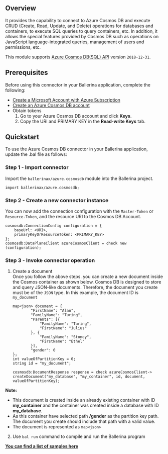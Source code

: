 ## Overview
It provides the capability to connect to Azure Cosmos DB and execute CRUD (Create, Read, Update, and Delete) operations 
for databases and containers, to execute SQL queries to query containers, etc. In addition, it allows the special 
features provided by Cosmos DB such as operations on JavaScript language-integrated queries, management of users and 
permissions, etc.

This module supports [Azure Cosmos DB(SQL) API](https://docs.microsoft.com/en-us/rest/api/cosmos-db/) version `2018-12-31`.
## Prerequisites
Before using this connector in your Ballerina application, complete the following:

* [Create a Microsoft Account with Azure Subscription](https://docs.microsoft.com/en-us/learn/modules/create-an-azure-account/)
* [Create an Azure Cosmos DB account](https://docs.microsoft.com/en-us/azure/cosmos-db/how-to-manage-database-account/)
* Obtain tokens
    1. Go to your Azure Cosmos DB account and click **Keys**.
    2. Copy the URI and PRIMARY KEY in the **Read-write Keys** tab.

## Quickstart
To use the Azure Cosmos DB connector in your Ballerina application, update the .bal file as follows:

### Step 1 - Import connector
Import the `ballerinax/azure.cosmosdb` module into the Ballerina project.
```ballerina
import ballerinax/azure.cosmosdb;
```
### Step 2 - Create a new connector instance
You can now add the connection configuration with the `Master-Token` or `Resource-Token`, and the resource URI to the
Cosmos DB Account.
```ballerina
cosmosdb:ConnectionConfig configuration = {
    baseUrl: <URI>,
    primaryKeyOrResourceToken: <PRIMARY_KEY>
};
cosmosdb:DataPlaneClient azureCosmosClient = check new (configuration);

```
### Step 3 - Invoke connector operation
1. Create a document <br/>
Once you follow the above steps. you can create a new document inside the Cosmos container as shown below. Cosmos DB is designed to store and query JSON-like documents. Therefore, the document you create must be of the `JSON` type. In this example, the document ID is `my_document`

    ```ballerina
    map<json> document = {
            "FirstName": "Alan",
            "FamilyName": "Turing",
            "Parents": [{
                "FamilyName": "Turing",
                "FirstName": "Julius"
            }, {
                "FamilyName": "Stoney",
                "FirstName": "Ethel"
            }],
            "gender": 0
    };
    int valueOfPartitionKey = 0;
    string id = "my_document";

    cosmosdb:DocumentResponse response = check azureCosmosClient-> createDocument("my_database", "my_container", id, document, valueOfPartitionKey);
    ```
**Note:** <br/>
- This document is created inside an already existing container with ID **my_container** and the container was created inside a database with ID **my_database**.
- As this container have selected path **/gender** as the partition key path. The document you create should include that path with a valid value.
- The document is represented as `map<json>`

2. Use `bal run` command to compile and run the Ballerina program

**[You can find a list of samples here](https://github.com/ballerina-platform/module-ballerinax-azure-cosmosdb/tree/main/cosmosdb/samples)**
